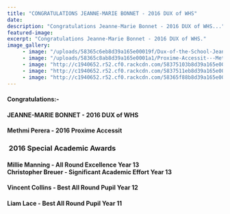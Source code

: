 ```yaml
---
title: "CONGRATULATIONS JEANNE-MARIE BONNET - 2016 DUX of WHS"
date: 
description: "Congratulations Jeanne-Marie Bonnet - 2016 DUX of WHS..."
featured-image: 
excerpt: "Congratulations Jeanne-Marie Bonnet - 2016 DUX of WHS."
image_gallery:
	 - image: "/uploads/58365c6eb8d39a165e00019f/Dux-of-the-School-Jeanne-Marie-Bonnet.JPG"
	 - image: "/uploads/58365c8ab8d39a165e0001a1/Proxime-Accessit---Methmi-Perera.JPG"
	 - image: "http://c1940652.r52.cf0.rackcdn.com/58375103b8d39a165e00028c/12456.jpg"
	 - image: "http://c1940652.r52.cf0.rackcdn.com/5837511eb8d39a165e00028e/11248.jpg"
	 - image: "http://c1940652.r52.cf0.rackcdn.com/58365f88b8d39a165e0001a3/14479.jpg"
---
```


<h4>Congratulations:-</h4>
<h4>JEANNE-MARIE BONNET&nbsp;- 2016 DUX of WHS</h4>
<h4>Methmi Perera - 2016 Proxime Accessit</h4>
<h3>&nbsp;2016 Special Academic Awards</h3>
<h4><span>Millie Manning - All Round Excellence Year 13<br /><span>Christopher Breuer<strong> -&nbsp;</strong>Significant Academic Effort </span>Year 13</span></h4>
<h4>Vincent Collins - Best All Round Pupil Year 12</h4>
<h4>Liam Lace - Best All Round Pupil Year 11</h4>

